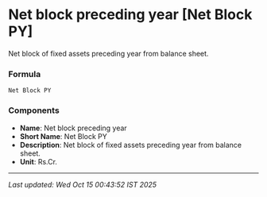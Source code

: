 # Net block preceding year [Net Block PY]
Net block of fixed assets preceding year from balance sheet.

### Formula
```text
Net Block PY
```


### Components
- **Name**: Net block preceding year
- **Short Name**: Net Block PY
- **Description**: Net block of fixed assets preceding year from balance sheet.
- **Unit**: Rs.Cr.

---
*Last updated: Wed Oct 15 00:43:52 IST 2025*
